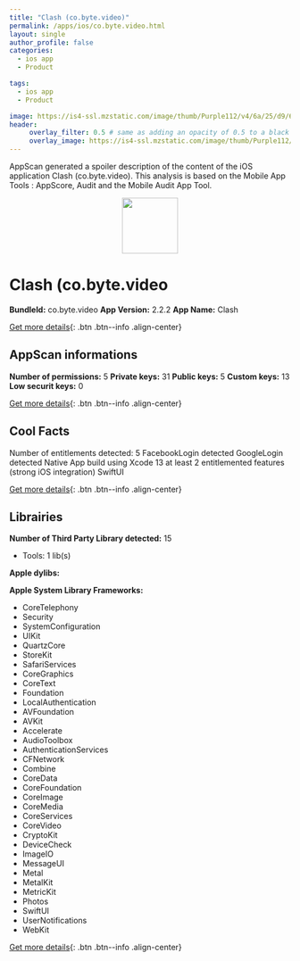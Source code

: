 ```yaml
---
title: "Clash (co.byte.video)"
permalink: /apps/ios/co.byte.video.html
layout: single
author_profile: false
categories: 
  - ios app 
  - Product 

tags: 
  - ios app 
  - Product 

image: https://is4-ssl.mzstatic.com/image/thumb/Purple112/v4/6a/25/d9/6a25d97c-45bf-35cc-ae3c-80416d966516/AppIcon-1x_U007emarketing-0-7-0-85-220.png/512x512bb.jpg
header: 
     overlay_filter: 0.5 # same as adding an opacity of 0.5 to a black background
     overlay_image: https://is4-ssl.mzstatic.com/image/thumb/Purple112/v4/6a/25/d9/6a25d97c-45bf-35cc-ae3c-80416d966516/AppIcon-1x_U007emarketing-0-7-0-85-220.png/512x512bb.jpg
---
```

AppScan generated a spoiler description of the content of the iOS application Clash (co.byte.video). This analysis is based on the Mobile App Tools : AppScore, Audit and the Mobile Audit App Tool.

  
  
<div style="text-align: center;"><img src="https://is4-ssl.mzstatic.com/image/thumb/Purple112/v4/6a/25/d9/6a25d97c-45bf-35cc-ae3c-80416d966516/AppIcon-1x_U007emarketing-0-7-0-85-220.png/512x512bb.jpg" width="100" height="100"></div>  
  
# Clash (co.byte.video

**BundleId:** co.byte.video
**App Version:** 2.2.2
**App Name:** Clash


[Get more details](/pricing.html){: .btn .btn--info .align-center}  
  
## AppScan informations 

**Number of permissions:** 5
**Private keys:** 31
**Public keys:** 5
**Custom keys:** 13
**Low securit keys:** 0
  
[Get more details](/pricing.html){: .btn .btn--info .align-center}

## Cool Facts

Number of entitlements detected: 5
FacebookLogin detected
GoogleLogin detected
Native App
build using Xcode 13
at least 2 entitlemented features (strong iOS integration)
SwiftUI
  
[Get more details](/pricing.html){: .btn .btn--info .align-center}

## Librairies 
**Number of Third Party Library detected:** 15
- Tools: 1 lib(s)

**Apple dylibs:**


**Apple System Library Frameworks:**
- CoreTelephony
- Security
- SystemConfiguration
- UIKit
- QuartzCore
- StoreKit
- SafariServices
- CoreGraphics
- CoreText
- Foundation
- LocalAuthentication
- AVFoundation
- AVKit
- Accelerate
- AudioToolbox
- AuthenticationServices
- CFNetwork
- Combine
- CoreData
- CoreFoundation
- CoreImage
- CoreMedia
- CoreServices
- CoreVideo
- CryptoKit
- DeviceCheck
- ImageIO
- MessageUI
- Metal
- MetalKit
- MetricKit
- Photos
- SwiftUI
- UserNotifications
- WebKit


  
[Get more details](/pricing.html){: .btn .btn--info .align-center}

